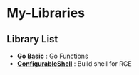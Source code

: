 # My-Libraries
## Library List
* **[Go Basic](https://github.com/neomachiney/GoBasic)** : Go Functions
* **[ConfigurableShell](https://github.com/neomachiney/ConfigurableShell)** : Build shell for RCE

